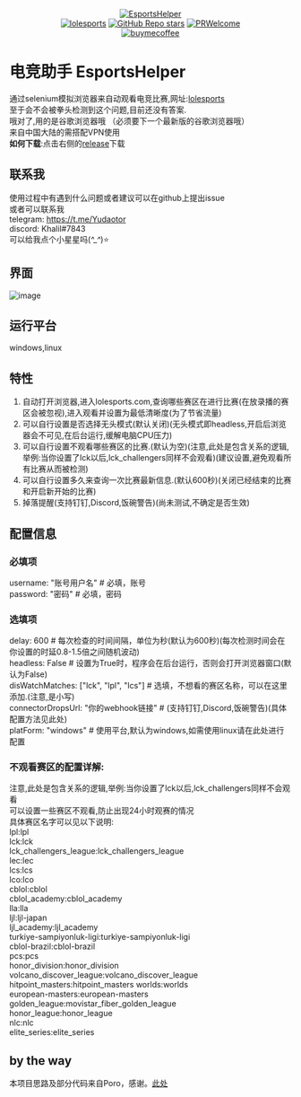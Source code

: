 <p align="center">
<a href="https://github.com/Yudaotor/EsportsHelper"><img alt="EsportsHelper" src="https://i.328888.xyz/2023/03/28/itMRQF.png"></a><br/>
<a href="https://lolesports.com"><img alt="lolesports" src="https://img.shields.io/badge/WebSite-lol%20esports-445fa5.svg?style=plastic"></a>
<a href="https://github.com/Yudaotor/EsportsHelper/stargazers"><img alt="GitHub Repo stars" src="https://img.shields.io/github/stars/Yudaotor/EsportsHelper"></a>
<a href="https://github.com/Yudaotor/EsportsHelper/pulls"><img alt="PRWelcome" src="https://img.shields.io/badge/PRs-welcome-brightgreen.svg?style=flat"></a><br/>
<a href="https://www.cdnjson.com/images/2023/03/13/image-merge-1678713037835.png"><img alt="buymecoffee" src="https://user-images.githubusercontent.com/87225219/228188809-9d136e10-faa1-49b9-a6b7-b969dd1d8c7f.png"></a>
</p>


# 电竞助手 EsportsHelper
通过selenium模拟浏览器来自动观看电竞比赛,网址:[lolesports](lolesports.com)  
至于会不会被拳头检测到这个问题,目前还没有答案.  
哦对了,用的是谷歌浏览器哦 （必须要下一个最新版的谷歌浏览器哦）  
来自中国大陆的需搭配VPN使用  
**如何下载**:点击右侧的[release](https://github.com/Yudaotor/EsportsHelper/releases)下载
## 联系我
使用过程中有遇到什么问题或者建议可以在github上提出issue  
或者可以联系我  
telegram: https://t.me/Yudaotor  
discord: Khalil#7843  
可以给我点个小星星吗(*^_^*)⭐  
## 界面
![image](https://user-images.githubusercontent.com/87225219/228434642-6b7317e5-1c0a-4931-b358-f6e2b304429b.png)

## 运行平台  
windows,linux  

## 特性
1. 自动打开浏览器,进入lolesports.com,查询哪些赛区在进行比赛(在放录播的赛区会被忽视),进入观看并设置为最低清晰度(为了节省流量)
2. 可以自行设置是否选择无头模式(默认关闭)(无头模式即headless,开启后浏览器会不可见,在后台运行,缓解电脑CPU压力)
3. 可以自行设置不观看哪些赛区的比赛.(默认为空)(注意,此处是包含关系的逻辑,举例:当你设置了lck以后,lck_challengers同样不会观看)(建议设置,避免观看所有比赛从而被检测)
4. 可以自行设置多久来查询一次比赛最新信息.(默认600秒)(关闭已经结束的比赛和开启新开始的比赛)
5. 掉落提醒(支持钉钉,Discord,饭碗警告)(尚未测试,不确定是否生效)

## 配置信息
### 必填项
username: "账号用户名"        # 必填，账号  
password: "密码"  # 必填，密码  
### 选填项
delay: 600                    # 每次检查的时间间隔，单位为秒(默认为600秒)(每次检测时间会在你设置的时延0.8-1.5倍之间随机波动)  
headless: False              # 设置为True时，程序会在后台运行，否则会打开浏览器窗口(默认为False)  
disWatchMatches: ["lck", "lpl", "lcs"] # 选填，不想看的赛区名称，可以在这里添加.(注意,是小写)  
connectorDropsUrl: "你的webhook链接"   # (支持钉钉,Discord,饭碗警告)(具体配置方法见此处)  
platForm: "windows"    # 使用平台,默认为windows,如需使用linux请在此处进行配置  
### 不观看赛区的配置详解:
注意,此处是包含关系的逻辑,举例:当你设置了lck以后,lck_challengers同样不会观看  
可以设置一些赛区不观看,防止出现24小时观赛的情况  
具体赛区名字可以见以下说明:  
lpl:lpl  
lck:lck  
lck_challengers_league:lck_challengers_league  
lec:lec  
lcs:lcs  
lco:lco  
cblol:cblol  
cblol_academy:cblol_academy  
lla:lla  
ljl:ljl-japan  
ljl_academy:ljl_academy  
turkiye-sampiyonluk-ligi:turkiye-sampiyonluk-ligi  
cblol-brazil:cblol-brazil  
pcs:pcs  
honor_division:honor_division  
volcano_discover_league:volcano_discover_league  
hitpoint_masters:hitpoint_masters 
worlds:worlds  
european-masters:european-masters  
golden_league:movistar_fiber_golden_league  
honor_league:honor_league  
nlc:nlc  
elite_series:elite_series  
## by the way
本项目思路及部分代码来自Poro，感谢。[此处](https://github.com/LeagueOfPoro/EsportsCapsuleFarmer)
